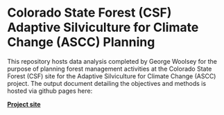# Colorado State Forest (CSF) Adaptive Silviculture for Climate Change (ASCC) Planning

This repository hosts data analysis completed by George Woolsey for the purpose of planning forest management activities at the Colorado State Forest (CSF) site for the Adaptive Silviculture for Climate Change (ASCC) project. The output document detailing the objectives and methods is hosted via github pages here:

[**Project site**](https://georgewoolsey.github.io/usfs_CSF_ASCC/)
